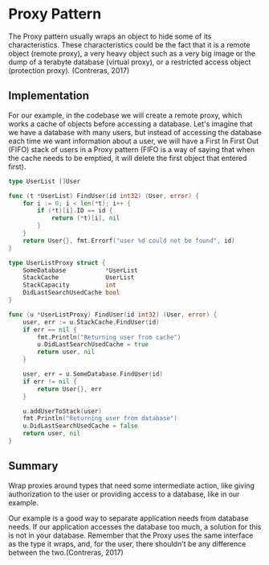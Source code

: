 # Proxy Pattern

The Proxy pattern usually wraps an object to hide some of its characteristics. These
characteristics could be the fact that it is a remote object (remote proxy), a very heavy object such as a very big image or the dump of a terabyte database (virtual proxy), or a restricted access object (protection proxy). (Contreras, 2017)

## Implementation

For our example, in the codebase we will create a remote proxy, which works a cache of
objects before accessing a database. Let's imagine that we have a database with many users, but instead of accessing the database each time we want information about a user, we will have a First In First Out (FIFO) stack of users in a Proxy pattern (FIFO is a way of saying that when the cache needs to be emptied, it will delete the first object that entered first).

```go
type UserList []User

func (t *UserList) FindUser(id int32) (User, error) {
	for i := 0; i < len(*t); i++ {
		if (*t)[i].ID == id {
			return (*t)[i], nil
		}
	}
	return User{}, fmt.Errorf("user %d could not be found", id)
}

type UserListProxy struct {
	SomeDatabase           *UserList
	StackCache             UserList
	StackCapacity          int
	DidLastSearchUsedCache bool
}

func (u *UserListProxy) FindUser(id int32) (User, error) {
	user, err := u.StackCache.FindUser(id)
	if err == nil {
		fmt.Println("Returning user from cache")
		u.DidLastSearchUsedCache = true
		return user, nil
	}

	user, err = u.SomeDatabase.FindUser(id)
	if err != nil {
		return User{}, err
	}

	u.addUserToStack(user)
	fmt.Println("Returning user from database")
	u.DidLastSearchUsedCache = false
	return user, nil
}
```

## Summary

Wrap proxies around types that need some intermediate action, like giving authorization to the user or providing access to a database, like in our example. 

Our example is a good way to separate application needs from database needs. If our application accesses the database too much, a solution for this is not in your database. Remember that the Proxy uses the same interface as the type it wraps, and, for the user, there shouldn't be any difference between the two.(Contreras, 2017)
